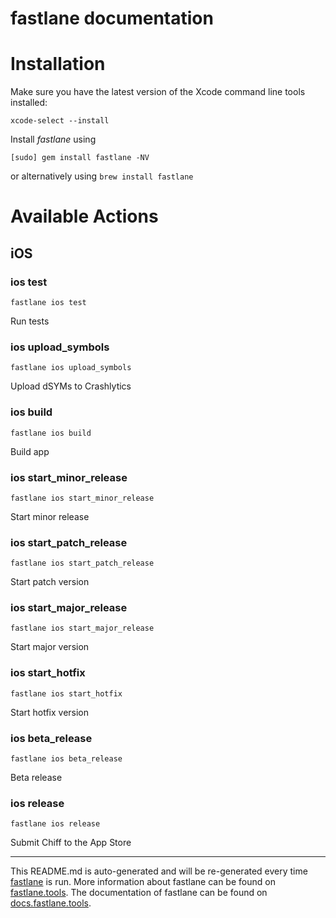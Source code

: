 fastlane documentation
================
# Installation

Make sure you have the latest version of the Xcode command line tools installed:

```
xcode-select --install
```

Install _fastlane_ using
```
[sudo] gem install fastlane -NV
```
or alternatively using `brew install fastlane`

# Available Actions
## iOS
### ios test
```
fastlane ios test
```
Run tests
### ios upload_symbols
```
fastlane ios upload_symbols
```
Upload dSYMs to Crashlytics
### ios build
```
fastlane ios build
```
Build app
### ios start_minor_release
```
fastlane ios start_minor_release
```
Start minor release
### ios start_patch_release
```
fastlane ios start_patch_release
```
Start patch version
### ios start_major_release
```
fastlane ios start_major_release
```
Start major version
### ios start_hotfix
```
fastlane ios start_hotfix
```
Start hotfix version
### ios beta_release
```
fastlane ios beta_release
```
Beta release
### ios release
```
fastlane ios release
```
Submit Chiff to the App Store

----

This README.md is auto-generated and will be re-generated every time [fastlane](https://fastlane.tools) is run.
More information about fastlane can be found on [fastlane.tools](https://fastlane.tools).
The documentation of fastlane can be found on [docs.fastlane.tools](https://docs.fastlane.tools).
